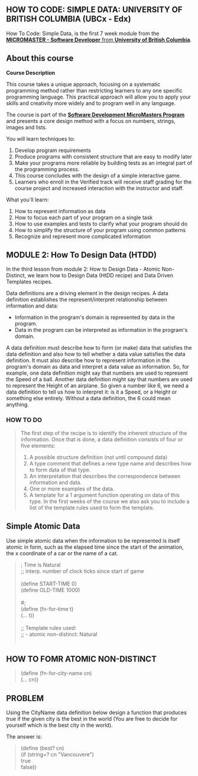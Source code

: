 ## HOW TO CODE: SIMPLE DATA: UNIVERSITY OF BRITISH COLUMBIA (UBCx - Edx)

How To Code: Simple Data, is the first 7 week module from the  [**MICROMASTER - Software Developer** from **University of British Columbia**](https://www.edx.org/course/how-code-simple-data-ubcx-htc1x).

## About this course 

**Course Description**

This course takes a unique approach, focusing on a systematic programming method rather than restricting learners to any one specific programming language. This practical approach will allow you to apply your skills and creativity more widely and to program well in any language.

The course is part of the [**Software Development MicroMasters Program**](https://www.edx.org/micromasters/software-development) and presents a core design method with a focus on numbers, strings, images and lists.

You will learn techniques to:

1. Develop program requirements
2. Produce programs with consistent structure that are easy to modify later
3. Make your programs more reliable by building tests as an integral part of the programming process.
4. This course concludes with the design of a simple interactive game.
5. Learners who enroll in the Verified track will receive staff grading for the course project and increased interaction with the instructor and staff.

What you'll learn:
1. How to represent information as data
2. How to focus each part of your program on a single task
3. How to use examples and tests to clarify what your program should do
4. How to simplify the structure of your program using common patterns
5. Recognize and represent more complicated information

## MODULE 2: How To Design Data (HTDD)

In the third lesson from module 2: How to Design Data - Atomic Non-Distinct, we learn how to Design Data (HtDD recipe) and Data Driven Templates recipes.
 
Data definitions are a driving element in the design recipes.
A data definition establishes the represent/interpret relationship between information and data:
- Information in the program's domain is represented by data in the program.
- Data in the program can be interpreted as information in the program's domain.<br>

A data definition must describe how to form (or make) data that satisfies the data definition and also how to tell whether a data value satisfies the data definition. It must also describe how to represent information in the program's domain as data and interpret a data value as information.
So, for example, one data definition might say that numbers are used to represent the Speed of a ball. Another data definition might say that numbers are used to represent the Height of an airplane. So given a number like 6, we need a data definition to tell us how to interpret it: is it a Speed, or a Height or something else entirely. Without a data definition, the 6 could mean anything.

### HOW TO DO

> The first step of the recipe is to identify the inherent structure of the information.
> Once that is done, a data definition consists of four or five elements:
> 1. A possible structure definition (not until compound data)
> 2. A type comment that defines a new type name and describes how to form data of that type.
> 3. An interpretation that describes the correspondence between information and data.
> 4. One or more examples of the data.
> 5. A template for a 1 argument function operating on data of this type.
> In the first weeks of the course we also ask you to include a list of the template rules used to form the template.

## Simple Atomic Data

Use simple atomic data when the information to be represented is itself atomic in form, such as the elapsed time since the start of the animation, the x coordinate of a car or the name of a cat.

> ; Time is Natural<br>
> ;; interp. number of clock ticks since start of game<br>
> <br>
> (define START-TIME 0)<br>
> (define OLD-TIME 1000)<br>
> <br>
> #;<br>
> (define (fn-for-time t)<br>
>   (... t))<br>
> <br>
> ;; Template rules used:<br>
> ;;  - atomic non-distinct: Natural<br>
> <br>

## HOW TO FOMR ATOMIC NON-DISTINCT

> (define (fn-for-city-name cn)<br>
>    (... cn))<br>
>    

## PROBLEM

Using the CityName data definition below design a function that produces true if the given city is the best in the world (You are free to decide for yourself which is the best city in the world).

The answer is:

> (define (best? cn) <br>
>   (if (string=? cn "Vancouvere")<br>
>       true<br>
>       false))<br>
